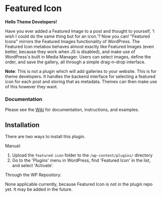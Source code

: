 # Featured Icon

**Hello Theme Developers!**

Have you ever added a Featured Image to a post and thought to yourself, 'I wish I could do the same thing but for an icon.'? Now you can! "Featured Icons" mirrors the Featured Images functionality of WordPress. The Featured Icon metabox behaves almost exactly like Featured Images (even better, because they work when JS is disabled), and make use of  WordPress's built in Media Manager. Users can select images, define the order, and save the gallery, all through a simple drag-n-drop interface.

**Note**: This is not a plugin which will add galleries to your website. This is for theme developers. It handles the backend interface for selecting a featured icon for each post and storing that as metadata. Themes can then make use of this however they want.

### Documentation

Please see the [Wiki](https://github.com/Kelderic/featured-icon/wiki) for documentation, instructions, and examples.

## Installation

There are two ways to install this plugin.

Manual:

1. Upload the `featured-icon` folder to the `/wp-content/plugins/` directory
2. Go to the 'Plugins' menu in WordPress, find 'Featured Icon' in the list, and select 'Activate'.

Through the WP Repository:

None applicable currently, because Featured Icon is not in the plugin repo yet. It may be added in the future.
